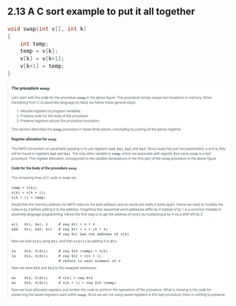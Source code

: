 ## 2.13 A C sort example to put it all together

```c
void swap(int v[], int k)
{
    int temp;
    temp = v[k];
    v[k] = v[k+1];
    v[k+1] = temp;
}
```

![](img/2020-09-28-12-50-16.png)








































